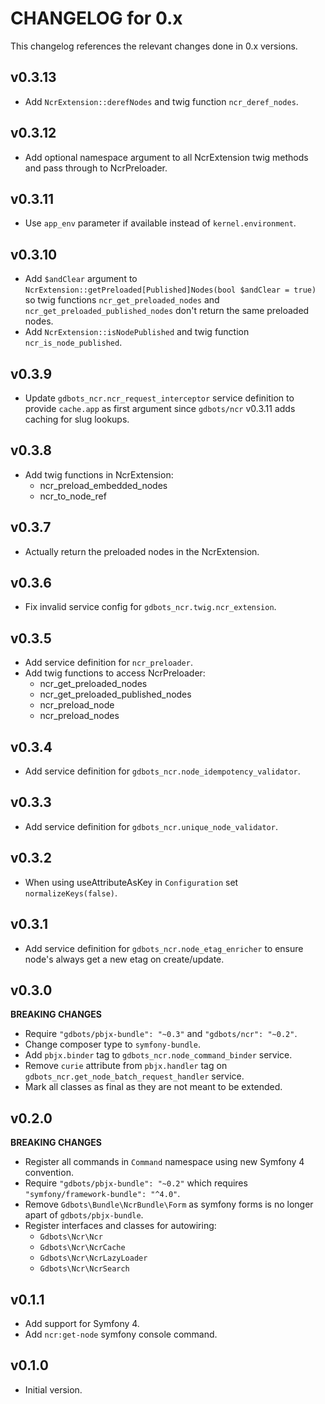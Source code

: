 # CHANGELOG for 0.x
This changelog references the relevant changes done in 0.x versions.


## v0.3.13
* Add `NcrExtension::derefNodes` and twig function `ncr_deref_nodes`.


## v0.3.12
* Add optional namespace argument to all NcrExtension twig methods and pass through to NcrPreloader. 


## v0.3.11
* Use `app_env` parameter if available instead of `kernel.environment`.


## v0.3.10
* Add `$andClear` argument to `NcrExtension::getPreloaded[Published]Nodes(bool $andClear = true)` so twig functions `ncr_get_preloaded_nodes` and `ncr_get_preloaded_published_nodes` don't return the same preloaded nodes.
* Add `NcrExtension::isNodePublished` and twig function `ncr_is_node_published`.


## v0.3.9
* Update `gdbots_ncr.ncr_request_interceptor` service definition to provide `cache.app` as first argument since `gdbots/ncr` v0.3.11 adds caching for slug lookups.


## v0.3.8
* Add twig functions in NcrExtension:
  * ncr_preload_embedded_nodes
  * ncr_to_node_ref


## v0.3.7
* Actually return the preloaded nodes in the NcrExtension.


## v0.3.6
* Fix invalid service config for `gdbots_ncr.twig.ncr_extension`.


## v0.3.5
* Add service definition for `ncr_preloader`.
* Add twig functions to access NcrPreloader:
  * ncr_get_preloaded_nodes
  * ncr_get_preloaded_published_nodes
  * ncr_preload_node
  * ncr_preload_nodes


## v0.3.4
* Add service definition for `gdbots_ncr.node_idempotency_validator`.


## v0.3.3
* Add service definition for `gdbots_ncr.unique_node_validator`.


## v0.3.2
* When using useAttributeAsKey in `Configuration` set `normalizeKeys(false)`.


## v0.3.1
* Add service definition for `gdbots_ncr.node_etag_enricher` to ensure node's always get a new etag on create/update.


## v0.3.0
__BREAKING CHANGES__

* Require `"gdbots/pbjx-bundle": "~0.3"` and `"gdbots/ncr": "~0.2"`.
* Change composer type to `symfony-bundle`.
* Add `pbjx.binder` tag to `gdbots_ncr.node_command_binder` service.
* Remove `curie` attribute from `pbjx.handler` tag on `gdbots_ncr.get_node_batch_request_handler` service.
* Mark all classes as final as they are not meant to be extended.


## v0.2.0
__BREAKING CHANGES__

* Register all commands in `Command` namespace using new Symfony 4 convention.
* Require `"gdbots/pbjx-bundle": "~0.2"` which requires `"symfony/framework-bundle": "^4.0"`.
* Remove `Gdbots\Bundle\NcrBundle\Form` as symfony forms is no longer apart of `gdbots/pbjx-bundle`.
* Register interfaces and classes for autowiring:
  * `Gdbots\Ncr\Ncr`
  * `Gdbots\Ncr\NcrCache`
  * `Gdbots\Ncr\NcrLazyLoader`
  * `Gdbots\Ncr\NcrSearch`


## v0.1.1
* Add support for Symfony 4.
* Add `ncr:get-node` symfony console command.


## v0.1.0
* Initial version.
